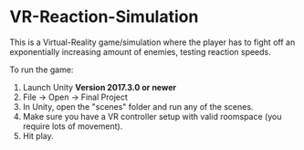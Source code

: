 # VR-Reaction-Simulation
This is a Virtual-Reality game/simulation where the player has to fight off an exponentially increasing amount of enemies, testing reaction speeds. 

To run the game:
1. Launch Unity **Version 2017.3.0 or newer**
2. File -> Open -> Final Project 
3. In Unity, open the "scenes" folder and run any of the scenes.
4. Make sure you have a VR controller setup with valid roomspace (you require lots of movement).
5. Hit play.
